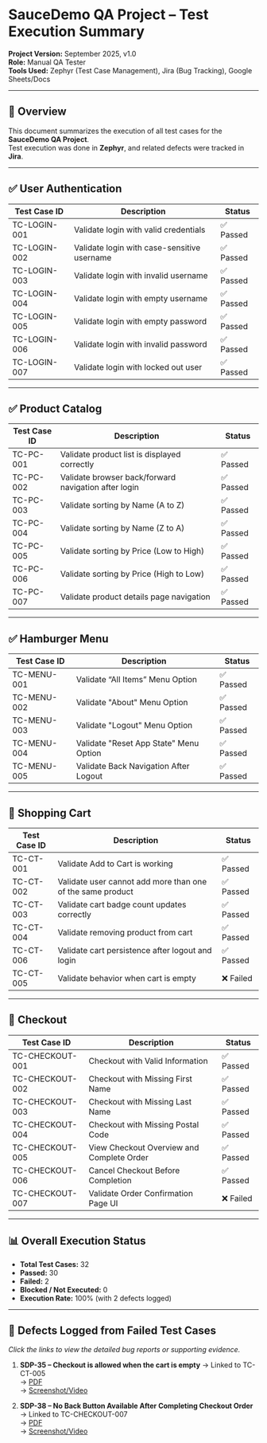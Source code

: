 # SauceDemo QA Project – Test Execution Summary

**Project Version:** September 2025, v1.0  
**Role:** Manual QA Tester  
**Tools Used:** Zephyr (Test Case Management), Jira (Bug Tracking), Google Sheets/Docs

---

## 📌 Overview
This document summarizes the execution of all test cases for the **SauceDemo QA Project**.  
Test execution was done in **Zephyr**, and related defects were tracked in **Jira**.

---

## ✅ User Authentication
| Test Case ID | Description                               | Status |
|--------------|-------------------------------------------|--------|
| TC-LOGIN-001 | Validate login with valid credentials     | ✅ Passed |
| TC-LOGIN-002 | Validate login with case-sensitive username | ✅ Passed |
| TC-LOGIN-003 | Validate login with invalid username      | ✅ Passed |
| TC-LOGIN-004 | Validate login with empty username        | ✅ Passed |
| TC-LOGIN-005 | Validate login with empty password        | ✅ Passed |
| TC-LOGIN-006 | Validate login with invalid password      | ✅ Passed |
| TC-LOGIN-007 | Validate login with locked out user       | ✅ Passed |

---

## ✅ Product Catalog
| Test Case ID | Description                               | Status |
|--------------|-------------------------------------------|--------|
| TC-PC-001    | Validate product list is displayed correctly | ✅ Passed |
| TC-PC-002    | Validate browser back/forward navigation after login | ✅ Passed |
| TC-PC-003    | Validate sorting by Name (A to Z)        | ✅ Passed |
| TC-PC-004    | Validate sorting by Name (Z to A)        | ✅ Passed |
| TC-PC-005    | Validate sorting by Price (Low to High)  | ✅ Passed |
| TC-PC-006    | Validate sorting by Price (High to Low)  | ✅ Passed |
| TC-PC-007    | Validate product details page navigation | ✅ Passed |

---

## ✅ Hamburger Menu
| Test Case ID | Description                               | Status |
|--------------|-------------------------------------------|--------|
| TC-MENU-001  | Validate “All Items” Menu Option          | ✅ Passed |
| TC-MENU-002  | Validate "About" Menu Option              | ✅ Passed |
| TC-MENU-003  | Validate "Logout" Menu Option             | ✅ Passed |
| TC-MENU-004  | Validate "Reset App State" Menu Option    | ✅ Passed |
| TC-MENU-005  | Validate Back Navigation After Logout     | ✅ Passed |

---

## 🛒 Shopping Cart
| Test Case ID | Description                               | Status |
|--------------|-------------------------------------------|--------|
| TC-CT-001    | Validate Add to Cart is working           | ✅ Passed |
| TC-CT-002    | Validate user cannot add more than one of the same product | ✅ Passed |
| TC-CT-003    | Validate cart badge count updates correctly | ✅ Passed |
| TC-CT-004    | Validate removing product from cart       | ✅ Passed |
| TC-CT-006    | Validate cart persistence after logout and login | ✅ Passed |
| TC-CT-005    | Validate behavior when cart is empty      | ❌ Failed |

---

## 🛒 Checkout
| Test Case ID | Description                               | Status |
|--------------|-------------------------------------------|--------|
| TC-CHECKOUT-001 | Checkout with Valid Information          | ✅ Passed |
| TC-CHECKOUT-002 | Checkout with Missing First Name        | ✅ Passed |
| TC-CHECKOUT-003 | Checkout with Missing Last Name         | ✅ Passed |
| TC-CHECKOUT-004 | Checkout with Missing Postal Code       | ✅ Passed |
| TC-CHECKOUT-005 | View Checkout Overview and Complete Order | ✅ Passed |
| TC-CHECKOUT-006 | Cancel Checkout Before Completion       | ✅ Passed |
| TC-CHECKOUT-007 | Validate Order Confirmation Page UI     | ❌ Failed |

---

## 📊 Overall Execution Status
- **Total Test Cases:** 32  
- **Passed:** 30  
- **Failed:** 2  
- **Blocked / Not Executed:** 0  
- **Execution Rate:** 100% (with 2 defects logged)  

---

## 🐛 Defects Logged from Failed Test Cases
*Click the links to view the detailed bug reports or supporting evidence.*  

1. **SDP-35 – Checkout is allowed when the cart is empty** → Linked to TC-CT-005  
   → [PDF](../bug-reports/SDP-35%20Checkout%20is%20allowed%20when%20the%20cart%20is%20empty.pdf)  
   → [Screenshot/Video](../bug-reports/attachments/Checkout_bug.mp4)  

2. **SDP-38 – No Back Button Available After Completing Checkout Order** → Linked to TC-CHECKOUT-007  
   → [PDF](../bug-reports/SDP-38%20No%20Back%20Button%20Available%20After%20Completing%20Checkout%20Order.pdf)  
   → [Screenshot/Video](../bug-reports/attachments/Confirmation_BackButton.png)  
